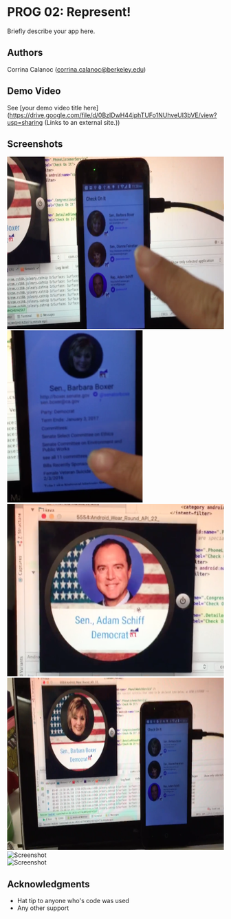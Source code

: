 # PROG 02: Represent!

Briefly describe your app here.

## Authors

Corrina Calanoc ([corrina.calanoc@berkeley.edu](mailto:corrina.calanoc@berkeley.edu))

## Demo Video

See [your demo video title here] (https://drive.google.com/file/d/0BzIDwH44jphTUFo1NUhveUI3bVE/view?usp=sharing (Links to an external site.))

## Screenshots

<img src="screenshots/congressional_view_on_phone.png" height="400" alt="Screenshot"/><br>
<img src="screenshots/detailed_view_on_phone.png" height="400" alt="Screenshot"/><br>
<img src="screenshots/detailed_view_on_watch.png" height="400" alt="Screenshot"/><br>
<img src="screenshots/detailed_view_on_watch_congressional_view_on_phone.png" height="400" alt="Screenshot"/><br>
<img src="screenshots/election_results" height="400" alt="Screenshot"/><br>
<img src="screenshots/main_screen" height="400" alt="Screenshot"/><br>

## Acknowledgments

* Hat tip to anyone who's code was used
* Any other support
